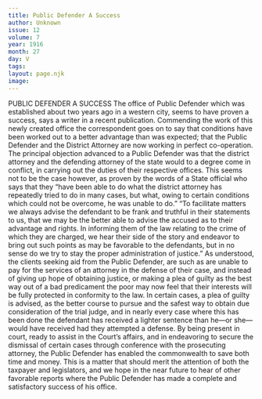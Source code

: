 ```yaml
---
title: Public Defender A Success
author: Unknown
issue: 12
volume: 7
year: 1916
month: 27
day: V
tags:
layout: page.njk
image:
---
```

PUBLIC DEFENDER A SUCCESS       The office of Public Defender which was established about two years ago in a western city, seems to have proven a success, says a writer in a recent publication. Commending the work of this newly created office the correspondent goes on to say that conditions have been worked out to a better advantage than was expected; that the Public Defender and the District Attorney are now working in perfect co-operation. The principal objection advanced to a Public Defender was that the district attorney and the defending attorney of the state would to a degree come in conflict, in carrying out the duties of their respective offices. This seems not to be the case however, as proven by the words of a State official who says that they “have been able to do what the district attorney has repeatedly tried to do in many cases, but what, owing to certain conditions which could not be overcome, he was unable to do.”       “To facilitate matters we always advise the defendant to be frank and truthful in their statements to us, that we may be the better able to advise the accused as to their advantage and rights. In informing them of the law relating to the crime of which they are charged, we hear their side of the story and endeavor to bring out such points as may be favorable to the defendants, but in no sense do we try to stay the proper administration of justice.”      As understood, the clients seeking aid from the Public Defender, are such as are unable to pay for the services of an attorney in the defense of their case, and instead of giving up hope of obtaining justice, or making a plea of guilty as the best way out of a bad predicament the poor may now feel that their interests will be fully protected in conformity to the law.       In certain cases, a plea of guilty is advised, as the better course to pursue and the safest way to obtain due consideration of the trial judge, and in nearly every case where this has been done the defendant has received a lighter sentence than he—or she—would have received had they attempted a defense.       By being present in court, ready to assist in the Court’s affairs, and in endeavoring to secure the dismissal of certain cases through conference with the prosecuting attorney, the Public Defender has enabled the commonwealth to save both time and money.       This is a matter that should merit the attention of both the taxpayer and legislators, and we hope in the near future to hear of other favorable reports where the Public Defender has made a complete and satisfactory success of his office.    




